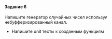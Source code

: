 #### Задание 6

Напишите генератор случайных чисел используя небуфферизированный канал.

* Напишите unit тесты к созданным функциям